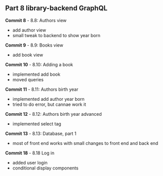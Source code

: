 ## Part 8 library-backend GraphQL

**Commit 8** - 8.8: Authors view
- add author view
- small tweak to backend to show year born
  
**Commit 9** - 8.9: Books view
- add book view

**Commit 10** - 8.10: Adding a book
- implemented add book
- moved queries

**Commit 11** - 8.11: Authors birth year
- implemented add author year born
- tried to do error, but cannae work it

**Commit 12** - 8.12: Authors birth year advanced
- implemented select tag

**Commit 13** - 8.13: Database, part 1
- most of front end works with small changes to front end and back end

**Commit 18** - 8.18 Log in
- added user login
- conditional display components


